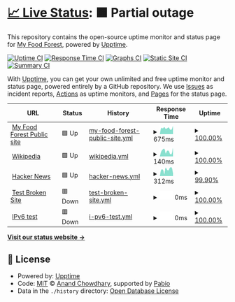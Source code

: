 # [📈 Live Status](https://myfoodforest.github.io/status): <!--live status--> **🟧 Partial outage**

This repository contains the open-source uptime monitor and status page for [My Food Forest](https://myfoodforest.github.io/status), powered by [Upptime](https://github.com/upptime/upptime).

[![Uptime CI](https://github.com/myfoodforest/status/workflows/Uptime%20CI/badge.svg)](https://github.com/myfoodforest/status/actions?query=workflow%3A%22Uptime+CI%22)
[![Response Time CI](https://github.com/myfoodforest/status/workflows/Response%20Time%20CI/badge.svg)](https://github.com/myfoodforest/status/actions?query=workflow%3A%22Response+Time+CI%22)
[![Graphs CI](https://github.com/myfoodforest/status/workflows/Graphs%20CI/badge.svg)](https://github.com/myfoodforest/status/actions?query=workflow%3A%22Graphs+CI%22)
[![Static Site CI](https://github.com/myfoodforest/status/workflows/Static%20Site%20CI/badge.svg)](https://github.com/myfoodforest/status/actions?query=workflow%3A%22Static+Site+CI%22)
[![Summary CI](https://github.com/myfoodforest/status/workflows/Summary%20CI/badge.svg)](https://github.com/myfoodforest/status/actions?query=workflow%3A%22Summary+CI%22)

With [Upptime](https://upptime.js.org), you can get your own unlimited and free uptime monitor and status page, powered entirely by a GitHub repository. We use [Issues](https://github.com/myfoodforest/status/issues) as incident reports, [Actions](https://github.com/myfoodforest/status/actions) as uptime monitors, and [Pages](https://myfoodforest.github.io/status) for the status page.

<!--start: status pages-->
<!-- This summary is generated by Upptime (https://github.com/upptime/upptime) -->
<!-- Do not edit this manually, your changes will be overwritten -->
<!-- prettier-ignore -->
| URL | Status | History | Response Time | Uptime |
| --- | ------ | ------- | ------------- | ------ |
| <img alt="" src="https://icons.duckduckgo.com/ip3/www.myfoodforest.nl.ico" height="13"> [My Food Forest Public site](https://www.myfoodforest.nl) | 🟩 Up | [my-food-forest-public-site.yml](https://github.com/MyFoodForest/status/commits/HEAD/history/my-food-forest-public-site.yml) | <details><summary><img alt="Response time graph" src="./graphs/my-food-forest-public-site/response-time-week.png" height="20"> 675ms</summary><br><a href="https://MyFoodForest.github.io/status/history/my-food-forest-public-site"><img alt="Response time 675" src="https://img.shields.io/endpoint?url=https%3A%2F%2Fraw.githubusercontent.com%2FMyFoodForest%2Fstatus%2FHEAD%2Fapi%2Fmy-food-forest-public-site%2Fresponse-time.json"></a><br><a href="https://MyFoodForest.github.io/status/history/my-food-forest-public-site"><img alt="24-hour response time 914" src="https://img.shields.io/endpoint?url=https%3A%2F%2Fraw.githubusercontent.com%2FMyFoodForest%2Fstatus%2FHEAD%2Fapi%2Fmy-food-forest-public-site%2Fresponse-time-day.json"></a><br><a href="https://MyFoodForest.github.io/status/history/my-food-forest-public-site"><img alt="7-day response time 675" src="https://img.shields.io/endpoint?url=https%3A%2F%2Fraw.githubusercontent.com%2FMyFoodForest%2Fstatus%2FHEAD%2Fapi%2Fmy-food-forest-public-site%2Fresponse-time-week.json"></a><br><a href="https://MyFoodForest.github.io/status/history/my-food-forest-public-site"><img alt="30-day response time 675" src="https://img.shields.io/endpoint?url=https%3A%2F%2Fraw.githubusercontent.com%2FMyFoodForest%2Fstatus%2FHEAD%2Fapi%2Fmy-food-forest-public-site%2Fresponse-time-month.json"></a><br><a href="https://MyFoodForest.github.io/status/history/my-food-forest-public-site"><img alt="1-year response time 675" src="https://img.shields.io/endpoint?url=https%3A%2F%2Fraw.githubusercontent.com%2FMyFoodForest%2Fstatus%2FHEAD%2Fapi%2Fmy-food-forest-public-site%2Fresponse-time-year.json"></a></details> | <details><summary><a href="https://MyFoodForest.github.io/status/history/my-food-forest-public-site">100.00%</a></summary><a href="https://MyFoodForest.github.io/status/history/my-food-forest-public-site"><img alt="All-time uptime 100.00%" src="https://img.shields.io/endpoint?url=https%3A%2F%2Fraw.githubusercontent.com%2FMyFoodForest%2Fstatus%2FHEAD%2Fapi%2Fmy-food-forest-public-site%2Fuptime.json"></a><br><a href="https://MyFoodForest.github.io/status/history/my-food-forest-public-site"><img alt="24-hour uptime 100.00%" src="https://img.shields.io/endpoint?url=https%3A%2F%2Fraw.githubusercontent.com%2FMyFoodForest%2Fstatus%2FHEAD%2Fapi%2Fmy-food-forest-public-site%2Fuptime-day.json"></a><br><a href="https://MyFoodForest.github.io/status/history/my-food-forest-public-site"><img alt="7-day uptime 100.00%" src="https://img.shields.io/endpoint?url=https%3A%2F%2Fraw.githubusercontent.com%2FMyFoodForest%2Fstatus%2FHEAD%2Fapi%2Fmy-food-forest-public-site%2Fuptime-week.json"></a><br><a href="https://MyFoodForest.github.io/status/history/my-food-forest-public-site"><img alt="30-day uptime 100.00%" src="https://img.shields.io/endpoint?url=https%3A%2F%2Fraw.githubusercontent.com%2FMyFoodForest%2Fstatus%2FHEAD%2Fapi%2Fmy-food-forest-public-site%2Fuptime-month.json"></a><br><a href="https://MyFoodForest.github.io/status/history/my-food-forest-public-site"><img alt="1-year uptime 100.00%" src="https://img.shields.io/endpoint?url=https%3A%2F%2Fraw.githubusercontent.com%2FMyFoodForest%2Fstatus%2FHEAD%2Fapi%2Fmy-food-forest-public-site%2Fuptime-year.json"></a></details>
| <img alt="" src="https://icons.duckduckgo.com/ip3/en.wikipedia.org.ico" height="13"> [Wikipedia](https://en.wikipedia.org) | 🟩 Up | [wikipedia.yml](https://github.com/MyFoodForest/status/commits/HEAD/history/wikipedia.yml) | <details><summary><img alt="Response time graph" src="./graphs/wikipedia/response-time-week.png" height="20"> 140ms</summary><br><a href="https://MyFoodForest.github.io/status/history/wikipedia"><img alt="Response time 146" src="https://img.shields.io/endpoint?url=https%3A%2F%2Fraw.githubusercontent.com%2FMyFoodForest%2Fstatus%2FHEAD%2Fapi%2Fwikipedia%2Fresponse-time.json"></a><br><a href="https://MyFoodForest.github.io/status/history/wikipedia"><img alt="24-hour response time 238" src="https://img.shields.io/endpoint?url=https%3A%2F%2Fraw.githubusercontent.com%2FMyFoodForest%2Fstatus%2FHEAD%2Fapi%2Fwikipedia%2Fresponse-time-day.json"></a><br><a href="https://MyFoodForest.github.io/status/history/wikipedia"><img alt="7-day response time 140" src="https://img.shields.io/endpoint?url=https%3A%2F%2Fraw.githubusercontent.com%2FMyFoodForest%2Fstatus%2FHEAD%2Fapi%2Fwikipedia%2Fresponse-time-week.json"></a><br><a href="https://MyFoodForest.github.io/status/history/wikipedia"><img alt="30-day response time 146" src="https://img.shields.io/endpoint?url=https%3A%2F%2Fraw.githubusercontent.com%2FMyFoodForest%2Fstatus%2FHEAD%2Fapi%2Fwikipedia%2Fresponse-time-month.json"></a><br><a href="https://MyFoodForest.github.io/status/history/wikipedia"><img alt="1-year response time 146" src="https://img.shields.io/endpoint?url=https%3A%2F%2Fraw.githubusercontent.com%2FMyFoodForest%2Fstatus%2FHEAD%2Fapi%2Fwikipedia%2Fresponse-time-year.json"></a></details> | <details><summary><a href="https://MyFoodForest.github.io/status/history/wikipedia">100.00%</a></summary><a href="https://MyFoodForest.github.io/status/history/wikipedia"><img alt="All-time uptime 100.00%" src="https://img.shields.io/endpoint?url=https%3A%2F%2Fraw.githubusercontent.com%2FMyFoodForest%2Fstatus%2FHEAD%2Fapi%2Fwikipedia%2Fuptime.json"></a><br><a href="https://MyFoodForest.github.io/status/history/wikipedia"><img alt="24-hour uptime 100.00%" src="https://img.shields.io/endpoint?url=https%3A%2F%2Fraw.githubusercontent.com%2FMyFoodForest%2Fstatus%2FHEAD%2Fapi%2Fwikipedia%2Fuptime-day.json"></a><br><a href="https://MyFoodForest.github.io/status/history/wikipedia"><img alt="7-day uptime 100.00%" src="https://img.shields.io/endpoint?url=https%3A%2F%2Fraw.githubusercontent.com%2FMyFoodForest%2Fstatus%2FHEAD%2Fapi%2Fwikipedia%2Fuptime-week.json"></a><br><a href="https://MyFoodForest.github.io/status/history/wikipedia"><img alt="30-day uptime 100.00%" src="https://img.shields.io/endpoint?url=https%3A%2F%2Fraw.githubusercontent.com%2FMyFoodForest%2Fstatus%2FHEAD%2Fapi%2Fwikipedia%2Fuptime-month.json"></a><br><a href="https://MyFoodForest.github.io/status/history/wikipedia"><img alt="1-year uptime 100.00%" src="https://img.shields.io/endpoint?url=https%3A%2F%2Fraw.githubusercontent.com%2FMyFoodForest%2Fstatus%2FHEAD%2Fapi%2Fwikipedia%2Fuptime-year.json"></a></details>
| <img alt="" src="https://icons.duckduckgo.com/ip3/news.ycombinator.com.ico" height="13"> [Hacker News](https://news.ycombinator.com) | 🟩 Up | [hacker-news.yml](https://github.com/MyFoodForest/status/commits/HEAD/history/hacker-news.yml) | <details><summary><img alt="Response time graph" src="./graphs/hacker-news/response-time-week.png" height="20"> 312ms</summary><br><a href="https://MyFoodForest.github.io/status/history/hacker-news"><img alt="Response time 322" src="https://img.shields.io/endpoint?url=https%3A%2F%2Fraw.githubusercontent.com%2FMyFoodForest%2Fstatus%2FHEAD%2Fapi%2Fhacker-news%2Fresponse-time.json"></a><br><a href="https://MyFoodForest.github.io/status/history/hacker-news"><img alt="24-hour response time 135" src="https://img.shields.io/endpoint?url=https%3A%2F%2Fraw.githubusercontent.com%2FMyFoodForest%2Fstatus%2FHEAD%2Fapi%2Fhacker-news%2Fresponse-time-day.json"></a><br><a href="https://MyFoodForest.github.io/status/history/hacker-news"><img alt="7-day response time 312" src="https://img.shields.io/endpoint?url=https%3A%2F%2Fraw.githubusercontent.com%2FMyFoodForest%2Fstatus%2FHEAD%2Fapi%2Fhacker-news%2Fresponse-time-week.json"></a><br><a href="https://MyFoodForest.github.io/status/history/hacker-news"><img alt="30-day response time 322" src="https://img.shields.io/endpoint?url=https%3A%2F%2Fraw.githubusercontent.com%2FMyFoodForest%2Fstatus%2FHEAD%2Fapi%2Fhacker-news%2Fresponse-time-month.json"></a><br><a href="https://MyFoodForest.github.io/status/history/hacker-news"><img alt="1-year response time 322" src="https://img.shields.io/endpoint?url=https%3A%2F%2Fraw.githubusercontent.com%2FMyFoodForest%2Fstatus%2FHEAD%2Fapi%2Fhacker-news%2Fresponse-time-year.json"></a></details> | <details><summary><a href="https://MyFoodForest.github.io/status/history/hacker-news">99.90%</a></summary><a href="https://MyFoodForest.github.io/status/history/hacker-news"><img alt="All-time uptime 100.00%" src="https://img.shields.io/endpoint?url=https%3A%2F%2Fraw.githubusercontent.com%2FMyFoodForest%2Fstatus%2FHEAD%2Fapi%2Fhacker-news%2Fuptime.json"></a><br><a href="https://MyFoodForest.github.io/status/history/hacker-news"><img alt="24-hour uptime 99.27%" src="https://img.shields.io/endpoint?url=https%3A%2F%2Fraw.githubusercontent.com%2FMyFoodForest%2Fstatus%2FHEAD%2Fapi%2Fhacker-news%2Fuptime-day.json"></a><br><a href="https://MyFoodForest.github.io/status/history/hacker-news"><img alt="7-day uptime 99.90%" src="https://img.shields.io/endpoint?url=https%3A%2F%2Fraw.githubusercontent.com%2FMyFoodForest%2Fstatus%2FHEAD%2Fapi%2Fhacker-news%2Fuptime-week.json"></a><br><a href="https://MyFoodForest.github.io/status/history/hacker-news"><img alt="30-day uptime 99.98%" src="https://img.shields.io/endpoint?url=https%3A%2F%2Fraw.githubusercontent.com%2FMyFoodForest%2Fstatus%2FHEAD%2Fapi%2Fhacker-news%2Fuptime-month.json"></a><br><a href="https://MyFoodForest.github.io/status/history/hacker-news"><img alt="1-year uptime 100.00%" src="https://img.shields.io/endpoint?url=https%3A%2F%2Fraw.githubusercontent.com%2FMyFoodForest%2Fstatus%2FHEAD%2Fapi%2Fhacker-news%2Fuptime-year.json"></a></details>
| <img alt="" src="https://icons.duckduckgo.com/ip3/thissitedoesnotexist.koj.co.ico" height="13"> [Test Broken Site](https://thissitedoesnotexist.koj.co) | 🟥 Down | [test-broken-site.yml](https://github.com/MyFoodForest/status/commits/HEAD/history/test-broken-site.yml) | <details><summary><img alt="Response time graph" src="./graphs/test-broken-site/response-time-week.png" height="20"> 0ms</summary><br><a href="https://MyFoodForest.github.io/status/history/test-broken-site"><img alt="Response time 0" src="https://img.shields.io/endpoint?url=https%3A%2F%2Fraw.githubusercontent.com%2FMyFoodForest%2Fstatus%2FHEAD%2Fapi%2Ftest-broken-site%2Fresponse-time.json"></a><br><a href="https://MyFoodForest.github.io/status/history/test-broken-site"><img alt="24-hour response time 0" src="https://img.shields.io/endpoint?url=https%3A%2F%2Fraw.githubusercontent.com%2FMyFoodForest%2Fstatus%2FHEAD%2Fapi%2Ftest-broken-site%2Fresponse-time-day.json"></a><br><a href="https://MyFoodForest.github.io/status/history/test-broken-site"><img alt="7-day response time 0" src="https://img.shields.io/endpoint?url=https%3A%2F%2Fraw.githubusercontent.com%2FMyFoodForest%2Fstatus%2FHEAD%2Fapi%2Ftest-broken-site%2Fresponse-time-week.json"></a><br><a href="https://MyFoodForest.github.io/status/history/test-broken-site"><img alt="30-day response time 0" src="https://img.shields.io/endpoint?url=https%3A%2F%2Fraw.githubusercontent.com%2FMyFoodForest%2Fstatus%2FHEAD%2Fapi%2Ftest-broken-site%2Fresponse-time-month.json"></a><br><a href="https://MyFoodForest.github.io/status/history/test-broken-site"><img alt="1-year response time 0" src="https://img.shields.io/endpoint?url=https%3A%2F%2Fraw.githubusercontent.com%2FMyFoodForest%2Fstatus%2FHEAD%2Fapi%2Ftest-broken-site%2Fresponse-time-year.json"></a></details> | <details><summary><a href="https://MyFoodForest.github.io/status/history/test-broken-site">100.00%</a></summary><a href="https://MyFoodForest.github.io/status/history/test-broken-site"><img alt="All-time uptime 100.00%" src="https://img.shields.io/endpoint?url=https%3A%2F%2Fraw.githubusercontent.com%2FMyFoodForest%2Fstatus%2FHEAD%2Fapi%2Ftest-broken-site%2Fuptime.json"></a><br><a href="https://MyFoodForest.github.io/status/history/test-broken-site"><img alt="24-hour uptime 100.00%" src="https://img.shields.io/endpoint?url=https%3A%2F%2Fraw.githubusercontent.com%2FMyFoodForest%2Fstatus%2FHEAD%2Fapi%2Ftest-broken-site%2Fuptime-day.json"></a><br><a href="https://MyFoodForest.github.io/status/history/test-broken-site"><img alt="7-day uptime 100.00%" src="https://img.shields.io/endpoint?url=https%3A%2F%2Fraw.githubusercontent.com%2FMyFoodForest%2Fstatus%2FHEAD%2Fapi%2Ftest-broken-site%2Fuptime-week.json"></a><br><a href="https://MyFoodForest.github.io/status/history/test-broken-site"><img alt="30-day uptime 100.00%" src="https://img.shields.io/endpoint?url=https%3A%2F%2Fraw.githubusercontent.com%2FMyFoodForest%2Fstatus%2FHEAD%2Fapi%2Ftest-broken-site%2Fuptime-month.json"></a><br><a href="https://MyFoodForest.github.io/status/history/test-broken-site"><img alt="1-year uptime 100.00%" src="https://img.shields.io/endpoint?url=https%3A%2F%2Fraw.githubusercontent.com%2FMyFoodForest%2Fstatus%2FHEAD%2Fapi%2Ftest-broken-site%2Fuptime-year.json"></a></details>
| <img alt="" src="https://icons.duckduckgo.com/ip3/null.ico" height="13"> [IPv6 test](forwardemail.net) | 🟥 Down | [i-pv6-test.yml](https://github.com/MyFoodForest/status/commits/HEAD/history/i-pv6-test.yml) | <details><summary><img alt="Response time graph" src="./graphs/i-pv6-test/response-time-week.png" height="20"> 0ms</summary><br><a href="https://MyFoodForest.github.io/status/history/i-pv6-test"><img alt="Response time 0" src="https://img.shields.io/endpoint?url=https%3A%2F%2Fraw.githubusercontent.com%2FMyFoodForest%2Fstatus%2FHEAD%2Fapi%2Fi-pv6-test%2Fresponse-time.json"></a><br><a href="https://MyFoodForest.github.io/status/history/i-pv6-test"><img alt="24-hour response time 0" src="https://img.shields.io/endpoint?url=https%3A%2F%2Fraw.githubusercontent.com%2FMyFoodForest%2Fstatus%2FHEAD%2Fapi%2Fi-pv6-test%2Fresponse-time-day.json"></a><br><a href="https://MyFoodForest.github.io/status/history/i-pv6-test"><img alt="7-day response time 0" src="https://img.shields.io/endpoint?url=https%3A%2F%2Fraw.githubusercontent.com%2FMyFoodForest%2Fstatus%2FHEAD%2Fapi%2Fi-pv6-test%2Fresponse-time-week.json"></a><br><a href="https://MyFoodForest.github.io/status/history/i-pv6-test"><img alt="30-day response time 0" src="https://img.shields.io/endpoint?url=https%3A%2F%2Fraw.githubusercontent.com%2FMyFoodForest%2Fstatus%2FHEAD%2Fapi%2Fi-pv6-test%2Fresponse-time-month.json"></a><br><a href="https://MyFoodForest.github.io/status/history/i-pv6-test"><img alt="1-year response time 0" src="https://img.shields.io/endpoint?url=https%3A%2F%2Fraw.githubusercontent.com%2FMyFoodForest%2Fstatus%2FHEAD%2Fapi%2Fi-pv6-test%2Fresponse-time-year.json"></a></details> | <details><summary><a href="https://MyFoodForest.github.io/status/history/i-pv6-test">100.00%</a></summary><a href="https://MyFoodForest.github.io/status/history/i-pv6-test"><img alt="All-time uptime 100.00%" src="https://img.shields.io/endpoint?url=https%3A%2F%2Fraw.githubusercontent.com%2FMyFoodForest%2Fstatus%2FHEAD%2Fapi%2Fi-pv6-test%2Fuptime.json"></a><br><a href="https://MyFoodForest.github.io/status/history/i-pv6-test"><img alt="24-hour uptime 100.00%" src="https://img.shields.io/endpoint?url=https%3A%2F%2Fraw.githubusercontent.com%2FMyFoodForest%2Fstatus%2FHEAD%2Fapi%2Fi-pv6-test%2Fuptime-day.json"></a><br><a href="https://MyFoodForest.github.io/status/history/i-pv6-test"><img alt="7-day uptime 100.00%" src="https://img.shields.io/endpoint?url=https%3A%2F%2Fraw.githubusercontent.com%2FMyFoodForest%2Fstatus%2FHEAD%2Fapi%2Fi-pv6-test%2Fuptime-week.json"></a><br><a href="https://MyFoodForest.github.io/status/history/i-pv6-test"><img alt="30-day uptime 100.00%" src="https://img.shields.io/endpoint?url=https%3A%2F%2Fraw.githubusercontent.com%2FMyFoodForest%2Fstatus%2FHEAD%2Fapi%2Fi-pv6-test%2Fuptime-month.json"></a><br><a href="https://MyFoodForest.github.io/status/history/i-pv6-test"><img alt="1-year uptime 100.00%" src="https://img.shields.io/endpoint?url=https%3A%2F%2Fraw.githubusercontent.com%2FMyFoodForest%2Fstatus%2FHEAD%2Fapi%2Fi-pv6-test%2Fuptime-year.json"></a></details>

<!--end: status pages-->

[**Visit our status website →**](https://myfoodforest.github.io/status)

## 📄 License

- Powered by: [Upptime](https://github.com/upptime/upptime)
- Code: [MIT](./LICENSE) © [Anand Chowdhary](https://anandchowdhary.com), supported by [Pabio](https://pabio.com)
- Data in the `./history` directory: [Open Database License](https://opendatacommons.org/licenses/odbl/1-0/)
